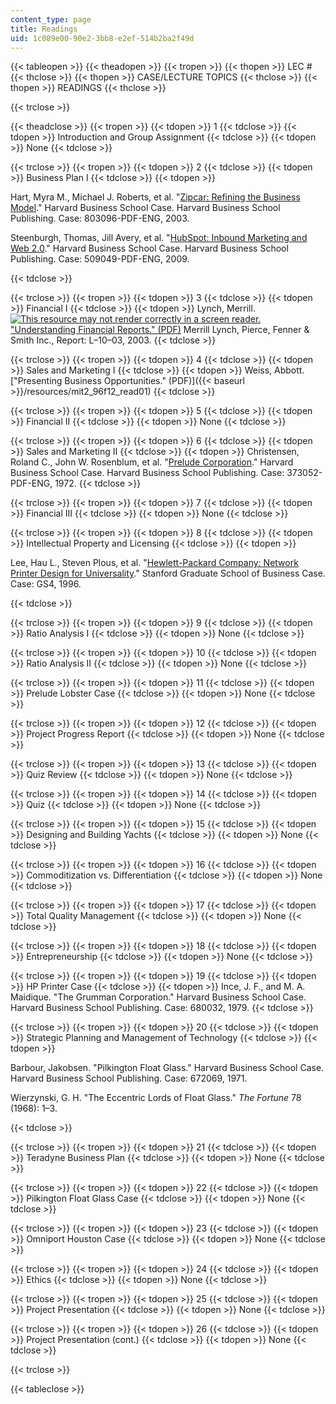 ```yaml
---
content_type: page
title: Readings
uid: 1c089e00-90e2-3bb8-e2ef-514b2ba2f49d
---
```


{{< tableopen >}}
{{< theadopen >}}
{{< tropen >}}
{{< thopen >}}
LEC #
{{< thclose >}}
{{< thopen >}}
CASE/LECTURE TOPICS
{{< thclose >}}
{{< thopen >}}
READINGS
{{< thclose >}}

{{< trclose >}}

{{< theadclose >}}
{{< tropen >}}
{{< tdopen >}}
1
{{< tdclose >}}
{{< tdopen >}}
Introduction and Group Assignment
{{< tdclose >}}
{{< tdopen >}}
None
{{< tdclose >}}

{{< trclose >}}
{{< tropen >}}
{{< tdopen >}}
2
{{< tdclose >}}
{{< tdopen >}}
Business Plan I
{{< tdclose >}}
{{< tdopen >}}


Hart, Myra M., Michael J. Roberts, et al. "[Zipcar: Refining the Business Model](http://hbr.org/product/zipcar-refining-the-business-model/an/803096-PDF-ENG)." Harvard Business School Case. Harvard Business School Publishing. Case: 803096-PDF-ENG, 2003.

Steenburgh, Thomas, Jill Avery, et al. "[HubSpot: Inbound Marketing and Web 2.0](http://hbr.org/product/hubspot-inbound-marketing-and-web-2-0/an/509049-PDF-ENG)." Harvard Business School Case. Harvard Business School Publishing. Case: 509049-PDF-ENG, 2009.


{{< tdclose >}}

{{< trclose >}}
{{< tropen >}}
{{< tdopen >}}
3
{{< tdclose >}}
{{< tdopen >}}
Financial I
{{< tdclose >}}
{{< tdopen >}}
Lynch, Merrill. [![This resource may not render correctly in a screen reader.](/images/inacessible.gif)"Understanding Financial Reports." (PDF)](https://web.sonoma.edu/users/s/stanny/_static/MLunderstandingfinancial.pdf) Merrill Lynch, Pierce, Fenner & Smith Inc., Report: L–10–03, 2003.
{{< tdclose >}}

{{< trclose >}}
{{< tropen >}}
{{< tdopen >}}
4
{{< tdclose >}}
{{< tdopen >}}
Sales and Marketing I
{{< tdclose >}}
{{< tdopen >}}
Weiss, Abbott. ["Presenting Business Opportunities." (PDF)]({{< baseurl >}}/resources/mit2_96f12_read01)
{{< tdclose >}}

{{< trclose >}}
{{< tropen >}}
{{< tdopen >}}
5
{{< tdclose >}}
{{< tdopen >}}
Financial II
{{< tdclose >}}
{{< tdopen >}}
None
{{< tdclose >}}

{{< trclose >}}
{{< tropen >}}
{{< tdopen >}}
6
{{< tdclose >}}
{{< tdopen >}}
Sales and Marketing II
{{< tdclose >}}
{{< tdopen >}}
Christensen, Roland C., John W. Rosenblum, et al. "[Prelude Corporation](http://hbr.org/product/prelude-corp/an/373052-PDF-ENG)." Harvard Business School Case. Harvard Business School Publishing. Case: 373052-PDF-ENG, 1972.
{{< tdclose >}}

{{< trclose >}}
{{< tropen >}}
{{< tdopen >}}
7
{{< tdclose >}}
{{< tdopen >}}
Financial III
{{< tdclose >}}
{{< tdopen >}}
None
{{< tdclose >}}

{{< trclose >}}
{{< tropen >}}
{{< tdopen >}}
8
{{< tdclose >}}
{{< tdopen >}}
Intellectual Property and Licensing
{{< tdclose >}}
{{< tdopen >}}


Lee, Hau L., Steven Plous, et al. "[Hewlett-Packard Company: Network Printer Design for Universality](https://gsbapps.stanford.edu/cases/detail1.asp?Document_ID=1311)." Stanford Graduate School of Business Case. Case: GS4, 1996.


{{< tdclose >}}

{{< trclose >}}
{{< tropen >}}
{{< tdopen >}}
9
{{< tdclose >}}
{{< tdopen >}}
Ratio Analysis I
{{< tdclose >}}
{{< tdopen >}}
None
{{< tdclose >}}

{{< trclose >}}
{{< tropen >}}
{{< tdopen >}}
10
{{< tdclose >}}
{{< tdopen >}}
Ratio Analysis II
{{< tdclose >}}
{{< tdopen >}}
None
{{< tdclose >}}

{{< trclose >}}
{{< tropen >}}
{{< tdopen >}}
11
{{< tdclose >}}
{{< tdopen >}}
Prelude Lobster Case
{{< tdclose >}}
{{< tdopen >}}
None
{{< tdclose >}}

{{< trclose >}}
{{< tropen >}}
{{< tdopen >}}
12
{{< tdclose >}}
{{< tdopen >}}
Project Progress Report
{{< tdclose >}}
{{< tdopen >}}
None
{{< tdclose >}}

{{< trclose >}}
{{< tropen >}}
{{< tdopen >}}
13
{{< tdclose >}}
{{< tdopen >}}
Quiz Review
{{< tdclose >}}
{{< tdopen >}}
None
{{< tdclose >}}

{{< trclose >}}
{{< tropen >}}
{{< tdopen >}}
14
{{< tdclose >}}
{{< tdopen >}}
Quiz
{{< tdclose >}}
{{< tdopen >}}
None
{{< tdclose >}}

{{< trclose >}}
{{< tropen >}}
{{< tdopen >}}
15
{{< tdclose >}}
{{< tdopen >}}
Designing and Building Yachts
{{< tdclose >}}
{{< tdopen >}}
None
{{< tdclose >}}

{{< trclose >}}
{{< tropen >}}
{{< tdopen >}}
16
{{< tdclose >}}
{{< tdopen >}}
Commoditization vs. Differentiation
{{< tdclose >}}
{{< tdopen >}}
None
{{< tdclose >}}

{{< trclose >}}
{{< tropen >}}
{{< tdopen >}}
17
{{< tdclose >}}
{{< tdopen >}}
Total Quality Management
{{< tdclose >}}
{{< tdopen >}}
None
{{< tdclose >}}

{{< trclose >}}
{{< tropen >}}
{{< tdopen >}}
18
{{< tdclose >}}
{{< tdopen >}}
Entrepreneurship
{{< tdclose >}}
{{< tdopen >}}
None
{{< tdclose >}}

{{< trclose >}}
{{< tropen >}}
{{< tdopen >}}
19
{{< tdclose >}}
{{< tdopen >}}
HP Printer Case
{{< tdclose >}}
{{< tdopen >}}
Ince, J. F., and M. A. Maidique. "The Grumman Corporation." Harvard Business School Case. Harvard Business School Publishing. Case: 680032, 1979.
{{< tdclose >}}

{{< trclose >}}
{{< tropen >}}
{{< tdopen >}}
20
{{< tdclose >}}
{{< tdopen >}}
Strategic Planning and Management of Technology
{{< tdclose >}}
{{< tdopen >}}


Barbour, Jakobsen. "Pilkington Float Glass." Harvard Business School Case. Harvard Business School Publishing. Case: 672069, 1971.

Wierzynski, G. H. "The Eccentric Lords of Float Glass." _The Fortune_ 78 (1968): 1–3.


{{< tdclose >}}

{{< trclose >}}
{{< tropen >}}
{{< tdopen >}}
21
{{< tdclose >}}
{{< tdopen >}}
Teradyne Business Plan
{{< tdclose >}}
{{< tdopen >}}
None
{{< tdclose >}}

{{< trclose >}}
{{< tropen >}}
{{< tdopen >}}
22
{{< tdclose >}}
{{< tdopen >}}
Pilkington Float Glass Case
{{< tdclose >}}
{{< tdopen >}}
None
{{< tdclose >}}

{{< trclose >}}
{{< tropen >}}
{{< tdopen >}}
23
{{< tdclose >}}
{{< tdopen >}}
Omniport Houston Case
{{< tdclose >}}
{{< tdopen >}}
None
{{< tdclose >}}

{{< trclose >}}
{{< tropen >}}
{{< tdopen >}}
24
{{< tdclose >}}
{{< tdopen >}}
Ethics
{{< tdclose >}}
{{< tdopen >}}
None
{{< tdclose >}}

{{< trclose >}}
{{< tropen >}}
{{< tdopen >}}
25
{{< tdclose >}}
{{< tdopen >}}
Project Presentation
{{< tdclose >}}
{{< tdopen >}}
None
{{< tdclose >}}

{{< trclose >}}
{{< tropen >}}
{{< tdopen >}}
26
{{< tdclose >}}
{{< tdopen >}}
Project Presentation (cont.)
{{< tdclose >}}
{{< tdopen >}}
None
{{< tdclose >}}

{{< trclose >}}

{{< tableclose >}}